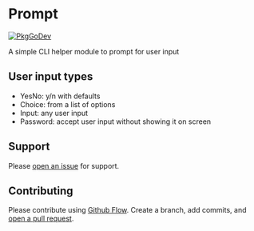 # Prompt

[![PkgGoDev](https://pkg.go.dev/badge/github.com/geseq/prompt?tab=doc)](https://pkg.go.dev/github.com/geseq/prompt?tab=doc)

A simple CLI helper module to prompt for user input

## User input types
- YesNo: y/n with defaults
- Choice: from a list of options
- Input: any user input
- Password: accept user input without showing it on screen

## Support

Please [open an issue](https://github.com/geseq/prompt/issues/new) for support.

## Contributing

Please contribute using [Github Flow](https://guides.github.com/introduction/flow/). Create a branch, add commits, and [open a pull request](https://github.com/geseq/prompt/compare/).